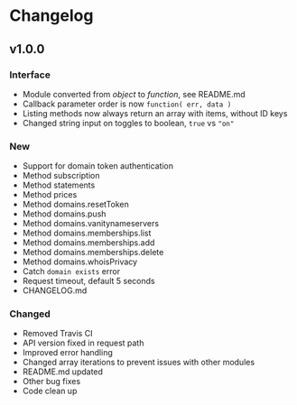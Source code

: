 Changelog
=========

v1.0.0
------

### Interface

* Module converted from _object_ to _function_, see README.md
* Callback parameter order is now `function( err, data )`
* Listing methods now always return an array with items, without ID keys
* Changed string input on toggles to boolean, `true` vs `"on"`

### New

* Support for domain token authentication
* Method subscription
* Method statements
* Method prices
* Method domains.resetToken
* Method domains.push
* Method domains.vanitynameservers
* Method domains.memberships.list
* Method domains.memberships.add
* Method domains.memberships.delete
* Method domains.whoisPrivacy
* Catch `domain exists` error
* Request timeout, default 5 seconds
* CHANGELOG.md

### Changed

* Removed Travis CI
* API version fixed in request path
* Improved error handling
* Changed array iterations to prevent issues with other modules
* README.md updated
* Other bug fixes
* Code clean up
